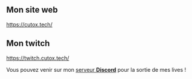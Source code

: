 ## Mon site web
https://cutox.tech/

## Mon twitch
https://twitch.cutox.tech/


Vous pouvez venir sur mon <a href="https://discord.cutox.tech/" target="_blank">serveur <strong>Discord</strong></a> pour la sortie de mes lives !

